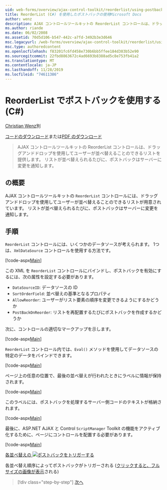 ```yaml
---
uid: web-forms/overview/ajax-control-toolkit/reorderlist/using-postbacks-with-reorderlist-cs
title: ReorderList (C#) を使用したポストバックの使用Microsoft Docs
author: wenz
description: AJAX コントロールツールキットの ReorderList コントロールは、ドラッグアンドドロップを使用してユーザーが並べ替えることのできるリストを提供します。 リストが並べ替えられるたびに、po...
ms.author: riande
ms.date: 06/02/2008
ms.assetid: 70d5d106-b547-442c-a7fd-3492b3e3d646
msc.legacyurl: /web-forms/overview/ajax-control-toolkit/reorderlist/using-postbacks-with-reorderlist-cs
msc.type: authoredcontent
ms.openlocfilehash: f83201fc6fd458e730b6bb5ffee184d303b52e90
ms.sourcegitcommit: 22fbd8863672c4ad6693b8388ad5c8e753fb41a2
ms.translationtype: MT
ms.contentlocale: ja-JP
ms.lasthandoff: 11/28/2019
ms.locfileid: "74611386"
---
```

# <a name="using-postbacks-with-reorderlist-c"></a>ReorderList でポストバックを使用する (C#)

[Christian Wenz](https://github.com/wenz)別

[コードのダウンロード](https://download.microsoft.com/download/9/3/f/93f8daea-bebd-4821-833b-95205389c7d0/ReorderList4.cs.zip)または[PDF のダウンロード](https://download.microsoft.com/download/2/d/c/2dc10e34-6983-41d4-9c08-f78f5387d32b/reorderlist4CS.pdf)

> AJAX コントロールツールキットの ReorderList コントロールは、ドラッグアンドドロップを使用してユーザーが並べ替えることのできるリストを提供します。 リストが並べ替えられるたびに、ポストバックはサーバーに変更を通知します。

## <a name="overview"></a>の概要

AJAX コントロールツールキットの `ReorderList` コントロールには、ドラッグアンドドロップを使用してユーザーが並べ替えることのできるリストが用意されています。 リストが並べ替えられるたびに、ポストバックはサーバーに変更を通知します。

## <a name="steps"></a>手順

`ReorderList` コントロールには、いくつかのデータソースが考えられます。 1つは、`XmlDataSource` コントロールを使用する方法です。

[!code-aspx[Main](using-postbacks-with-reorderlist-cs/samples/sample1.aspx)]

この XML を `ReorderList` コントロールにバインドし、ポストバックを有効にするには、次の属性を設定する必要があります。

- `DataSourceID`: データソースの ID
- `SortOrderField`: 並べ替えの基準となるプロパティ
- `AllowReorder`: ユーザーがリスト要素の順序を変更できるようにするかどうか
- `PostBackOnReorder`: リストを再配置するたびにポストバックを作成するかどうか

次に、コントロールの適切なマークアップを示します。

[!code-aspx[Main](using-postbacks-with-reorderlist-cs/samples/sample2.aspx)]

`ReorderList` コントロール内では、`Eval()` メソッドを使用してデータソースの特定のデータをバインドできます。

[!code-aspx[Main](using-postbacks-with-reorderlist-cs/samples/sample3.aspx)]

ページ上の任意の位置で、最後の並べ替えが行われたときにラベルに情報が保持されます。

[!code-aspx[Main](using-postbacks-with-reorderlist-cs/samples/sample4.aspx)]

このラベルには、ポストバックを処理するサーバー側コードのテキストが格納されます。

[!code-aspx[Main](using-postbacks-with-reorderlist-cs/samples/sample5.aspx)]

最後に、ASP.NET AJAX と Control `ScriptManager` Toolkit の機能をアクティブ化するために、ページにコントロールを配置する必要があります。

[!code-aspx[Main](using-postbacks-with-reorderlist-cs/samples/sample6.aspx)]

[各並べ替えの ![ポストバックをトリガーする](using-postbacks-with-reorderlist-cs/_static/image2.png)](using-postbacks-with-reorderlist-cs/_static/image1.png)

各並べ替え順序によってポストバックがトリガーされる ([クリックすると、フルサイズの画像が表示](using-postbacks-with-reorderlist-cs/_static/image3.png)される)

> [!div class="step-by-step"]
> [次へ](drag-and-drop-via-reorderlist-cs.md)
